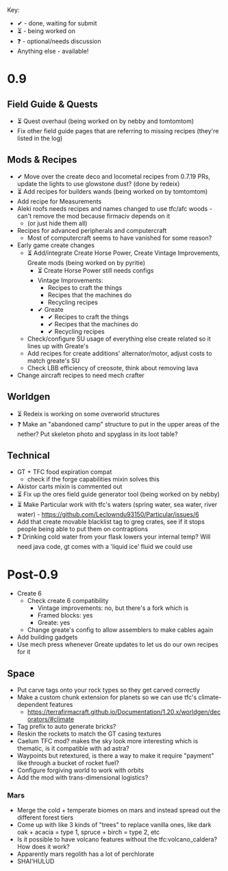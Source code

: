 Key: 
- ✔ - done, waiting for submit
- ⏳ - being worked on
- ❓ - optional/needs discussion
- Anything else - available!

# 0.9
## Field Guide & Quests
- ⏳ Quest overhaul (being worked on by nebby and tomtomtom)
- Fix other field guide pages that are referring to missing recipes (they're listed in the log)

## Mods & Recipes
- ✔ Move over the create deco and locometal recipes from 0.7.19 PRs, update the lights to use glowstone dust? (done by redeix)
- ⏳ Add recipes for builders wands (being worked on by tomtomtom)
- Add recipe for Measurements
- Aleki roofs needs recipes and names changed to use tfc/afc woods - can't remove the mod because firmaciv depends on it
	- (or just hide them all)
- Recipes for advanced peripherals and computercraft
	- Most of computercraft seems to have vanished for some reason?
- Early game create changes
	- ⏳ Add/integrate Create Horse Power, Create Vintage Improvements, Greate mods (being worked on by pyritie)
		- ⏳ Create Horse Power still needs configs
		- Vintage Improvements:
			- Recipes to craft the things
			- Recipes that the machines do
			- Recycling recipes
		- ✔ Greate
			- ✔ Recipes to craft the things
			- ✔ Recipes that the machines do
			- ✔ Recycling recipes
	- Check/configure SU usage of everything else create related so it lines up with Greate's
	- Add recipes for create additions' alternator/motor, adjust costs to match greate's SU
	- Check LBB efficiency of creosote, think about removing lava
- Change aircraft recipes to need mech crafter

## Worldgen
- ⏳ Redeix is working on some overworld structures
- ❓ Make an "abandoned camp" structure to put in the upper areas of the nether? Put skeleton photo and spyglass in its loot table?
  
## Technical
- GT + TFC food expiration compat
	- check if the forge capabilities mixin solves this
- Akistor carts mixin is commented out
- ⏳ Fix up the ores field guide generator tool (being worked on by nebby)
- ⏳ Make Particular work with tfc's waters (spring water, sea water, river water) - https://github.com/Leclowndu93150/Particular/issues/6
- Add that create movable blacklist tag to greg crates, see if it stops people being able to put them on contraptions
- ❓ Drinking cold water from your flask lowers your internal temp? Will need java code, gt comes with a 'liquid ice' fluid we could use

# Post-0.9
- Create 6
	- Check create 6 compatibility
		- Vintage improvements: no, but there's a fork which is
		- Framed blocks: yes
		- Greate: yes
	- Change greate's config to allow assemblers to make cables again
- Add building gadgets
- Use mech press whenever Greate updates to let us do our own recipes for it

## Space
- Put carve tags onto your rock types so they get carved correctly
- Make a custom chunk extension for planets so we can use tfc's climate-dependent features
	- https://terrafirmacraft.github.io/Documentation/1.20.x/worldgen/decorators/#climate
- Tag prefix to auto generate bricks?
- Reskin the rockets to match the GT casing textures
- Caelum TFC mod? makes the sky look more interesting which is thematic, is it compatible with ad astra?
- Waypoints but retextured, is there a way to make it require "payment" like through a bucket of rocket fuel?
- Configure forgiving world to work with orbits
- Add the mod with trans-dimensional logistics?

### Mars
- Merge the cold + temperate biomes on mars and instead spread out the different forest tiers
- Come up with like 3 kinds of "trees" to replace vanilla ones, like dark oak + acacia = type 1, spruce + birch = type 2, etc
- Is it possible to have volcano features without the tfc:volcano_caldera? How does it work?
- Apparently mars regolith has a lot of perchlorate
- SHAI'HULUD
